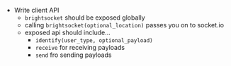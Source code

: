 - Write client API
  - `brightsocket` should be exposed globally
  - calling `brightsocket(optional_location)` passes you on to socket.io
  - exposed api should include...
    - `identify(user_type, optional_payload)`
    - `receive` for receiving payloads
    - `send` fro sending payloads
